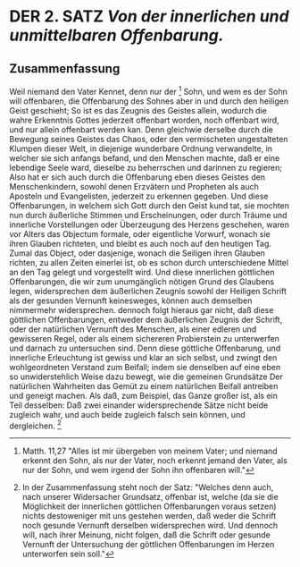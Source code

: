 <!-- Seite 45 , content-0062.xml -->
DER 2. SATZ *Von der innerlichen und unmittelbaren Offenbarung.*
================================================================

Zusammenfassung
---------------

Weil niemand den Vater Kennet, denn nur der [^a_pre_02-satz_01]
Sohn, und wem es der Sohn will offenbaren,
die Offenbarung des Sohnes aber in und
durch den heiligen Geist geschieht; So ist es das
Zeugnis des Geistes allein, wodurch die wahre Erkenntnis
Gottes jederzeit offenbart worden, noch
offenbart wird, und nur allein offenbart werden
kan. Denn gleichwie derselbe durch die Bewegung
seines Geistes das Chaos, oder den vermischeten
ungestalteten Klumpen dieser Welt, in diejenige
wunderbare Ordnung verwandelte, in welcher sie
sich anfangs befand, und den Menschen machte,
daß er eine lebendige Seele ward, dieselbe zu beherrschen
und darinnen zu regieren; Also hat er sich
auch durch die Offenbarung eben dieses Geistes den
Menschenkindern, sowohl denen Erzvätern und
Propheten als auch Aposteln und Evangelisten, jederzeit
zu erkennen gegeben. Und diese Offenbarungen,
in welchem sich Gott durch den Geist kund tat,<!-- seite 26 -->
sie mochten nun durch äußerliche Stimmen
und Erscheinungen, oder durch Träume und innerliche
Vorstellungen oder Überzeugung des Herzens
geschehen, waren vor Alters das Objectum formale,
oder eigentliche Vorwurf, wonach sie ihren
Glauben richteten, und bleibt es auch noch auf
den heutigen Tag. Zumal das Object, oder
dasjenige, wonach die Seiligen ihren Glauben
richten, zu allen Zeiten einerlei ist, ob
es schon durch unterschiedene Mittel an den Tag
gelegt und vorgestellt wird. Und diese innerlichen
göttlichen Offenbarungen, die wir zum unumgänglich<!-- Seite 46 -->
nötigen Grund des Glaubens legen, widersprechen
dem äußerlichen Zeugnis sowohl der Heiligen
Schrift als der gesunden Vernunft keinesweges,
können auch demselben nimmermehr widersprechen.
dennoch folgt hieraus gar nicht, daß diese göttlichen
Offenbarungen, entweder dem äußerlichen
Zeugnis der Schrift, oder der natürlichen Vernunft
des Menschen, als einer edleren und gewisseren
Regel, oder als einem sichereren Probierstein zu unterwerfen
und darnach zu untersuchen sind. Denn
diese göttliche Offenbarung, und innerliche Erleuchtung
ist gewiss und klar an sich selbst, und zwingt
den wohlgeordneten Verstand zum Beifall; indem
sie denselben auf eine eben so unwiderstehlich Weise
dazu bewegt, wie die gemeinen Grundsätze
Der natürlichen Wahrheiten das Gemüt zu einem
natürlichen Beifall antreiben und geneigt machen.
Als daß, zum Beispiel, das Ganze großer ist, als
ein Teil desselben: Daß zwei einander widersprechende
Sätze nicht beide zugleich wahr,
und auch beide zugleich falsch sein können, und
dergleichen. [^a_pre_02-satz_02]


<!-- Fußnoten -->

[^a_pre_02-satz_01]: Matth. 11,27 "Alles ist mir übergeben von meinem Vater;
und niemand erkennt den Sohn, als nur der Vater, noch erkennt jemand den
Vater, als nur der Sohn, und wem irgend der Sohn ihn offenbaren will."

[^a_pre_02-satz_02]: In der Zusammenfassung steht noch der Satz:
"Welches denn auch, nach unserer Widersacher Grundsatz,
offenbar ist, welche (da sie die Möglichkeit
der innerlichen göttlichen Offenbarungen voraus
setzen) nichts destoweniger mit uns gestehen werden,
daß weder die Schrift noch gesunde Vernunft
derselben widersprechen wird. Und dennoch
will, nach ihrer Meinung, nicht folgen, daß die
Schrift oder gesunde Vernunft der Untersuchung
der göttlichen Offenbarungen im Herzen unterworfen
sein soll."